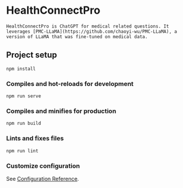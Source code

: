 # HealthConnectPro
```
HealthConnectPro is ChatGPT for medical related questions. It leverages [PMC-LLaMA](https://github.com/chaoyi-wu/PMC-LLaMA), a version of LLaMA that was fine-tuned on medical data.
```
## Project setup
```
npm install
```

### Compiles and hot-reloads for development
```
npm run serve
```

### Compiles and minifies for production
```
npm run build
```

### Lints and fixes files
```
npm run lint
```

### Customize configuration
See [Configuration Reference](https://cli.vuejs.org/config/).
